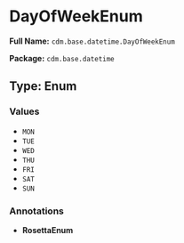 # DayOfWeekEnum

**Full Name:** `cdm.base.datetime.DayOfWeekEnum`

**Package:** `cdm.base.datetime`

## Type: Enum

### Values

- `MON`
- `TUE`
- `WED`
- `THU`
- `FRI`
- `SAT`
- `SUN`
### Annotations

- **RosettaEnum**

